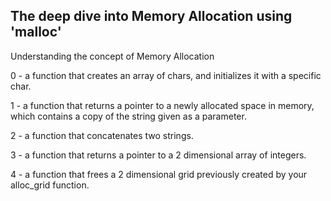 The deep dive into Memory Allocation using 'malloc'
--------------------------------------------------
Understanding the concept of Memory Allocation

0 - a function that creates an array of chars, and initializes it with a specific char.

1 - a function that returns a pointer to a newly allocated space in memory, which contains a copy of the string given as a parameter.

2 - a function that concatenates two strings.

3 - a function that returns a pointer to a 2 dimensional array of integers.

4 - a function that frees a 2 dimensional grid previously created by your alloc_grid function.
